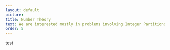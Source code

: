 ```yaml
---
layout: default
picture:  
title: Number Theory
text: We are interested mostly in problems involving Integer Partitions. This rich area of number theory offers many scomputational challenges but also provides beautiful algorithmic tools.  
order: 5
---
```

test